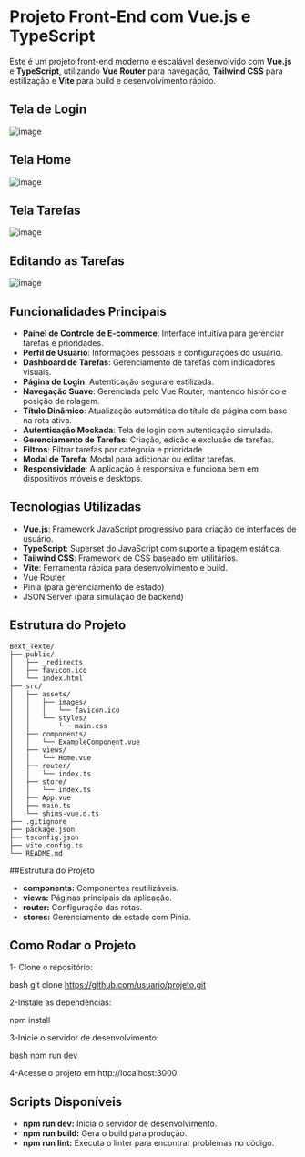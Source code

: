 # Projeto Front-End com Vue.js e TypeScript  

Este é um projeto front-end moderno e escalável desenvolvido com **Vue.js** e **TypeScript**, utilizando **Vue Router** para navegação, **Tailwind CSS** para estilização e **Vite** para build e desenvolvimento rápido.  
## Tela de Login
![image](https://github.com/user-attachments/assets/09101ade-3d2d-4e83-af4d-4af0bcad8df6)

## Tela Home 
![image](https://github.com/user-attachments/assets/b0401107-d2db-45d7-b580-c16e707f5427)

## Tela Tarefas 
![image](https://github.com/user-attachments/assets/ca49c7a1-9c18-4e7e-9be3-599dab8ea412)

## Editando as Tarefas 
![image](https://github.com/user-attachments/assets/46b5fa0b-694b-4f9d-a806-6521894ec4ae)





## Funcionalidades Principais  
- **Painel de Controle de E-commerce**: Interface intuitiva para gerenciar tarefas e prioridades.  
- **Perfil de Usuário**: Informações pessoais e configurações do usuário.  
- **Dashboard de Tarefas**: Gerenciamento de tarefas com indicadores visuais.  
- **Página de Login**: Autenticação segura e estilizada.  
- **Navegação Suave**: Gerenciada pelo Vue Router, mantendo histórico e posição de rolagem.  
- **Título Dinâmico**: Atualização automática do título da página com base na rota ativa.
- **Autenticação Mockada**: Tela de login com autenticação simulada.
- **Gerenciamento de Tarefas**: Criação, edição e exclusão de tarefas.
- **Filtros**: Filtrar tarefas por categoria e prioridade.
- **Modal de Tarefa**: Modal para adicionar ou editar tarefas.
- **Responsividade**: A aplicação é responsiva e funciona bem em dispositivos móveis e desktops.

## Tecnologias Utilizadas  
- **Vue.js**: Framework JavaScript progressivo para criação de interfaces de usuário.  
- **TypeScript**: Superset do JavaScript com suporte a tipagem estática.  
- **Tailwind CSS**: Framework de CSS baseado em utilitários.  
- **Vite**: Ferramenta rápida para desenvolvimento e build.
- Vue Router
- Pinia (para gerenciamento de estado)
- JSON Server (para simulação de backend)

## Estrutura do Projeto  
```plaintext
Bext_Texte/
├── public/
│   ├── _redirects
│   ├── favicon.ico
│   └── index.html
├── src/
│   ├── assets/
│   │   ├── images/
│   │   │   └── favicon.ico
│   │   └── styles/
│   │       └── main.css
│   ├── components/
│   │   └── ExampleComponent.vue
│   ├── views/
│   │   └── Home.vue
│   ├── router/
│   │   └── index.ts
│   ├── store/
│   │   └── index.ts
│   ├── App.vue
│   ├── main.ts
│   └── shims-vue.d.ts
├── .gitignore
├── package.json
├── tsconfig.json
├── vite.config.ts
└── README.md
```

##Estrutura do Projeto
- **components:** Componentes reutilizáveis.
- **views:** Páginas principais da aplicação.
- **router:** Configuração das rotas.
- **stores:** Gerenciamento de estado com Pinia.

  
## Como Rodar o Projeto
1- Clone o repositório:

bash
git clone https://github.com/usuario/projeto.git

2-Instale as dependências:

npm install

3-Inicie o servidor de desenvolvimento:

bash
npm run dev

4-Acesse o projeto em http://localhost:3000.

## Scripts Disponíveis
- **npm run dev:** Inicia o servidor de desenvolvimento.
- **npm run build:** Gera o build para produção.
- **npm run lint:** Executa o linter para encontrar problemas no código.

